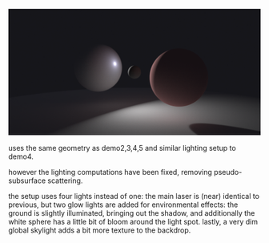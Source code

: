 ![rendered image](image.png)

uses the same geometry as demo2,3,4,5 and similar lighting setup to demo4.

however the lighting computations have been fixed, removing pseudo-subsurface scattering.

the setup uses four lights instead of one: the main laser is (near) identical to previous, but two glow lights are added for environmental effects: the ground is slightly illuminated, bringing out the shadow, and additionally the white sphere has a little bit of bloom around the light spot. lastly, a very dim global skylight adds a bit more texture to the backdrop.
